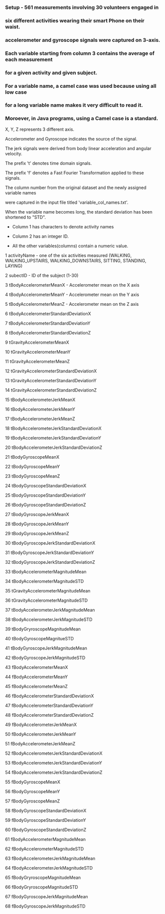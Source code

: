 ### Setup - 561 measurements involving 30 volunteers engaged in 
### six different activities wearing their smart Phone on their waist.
### accelerometer and gyroscope signals were captured on 3-axis.
### Each variable starting from column 3 contains the average of each measurement
### for a given activity and given subject.
### For a variable name, a camel case was used because using all low case
### for a long variable name makes it very difficult to read it.
### Moroever, in Java programs, using a Camel case is a standard.


X, Y, Z represents 3 different axis.

Accelerometer and Gyroscope indicates the source of the signal.

The jerk signals were derived from body linear acceleration and angular velocity.

The prefix 't' denotes time domain signals.

The prefix 'f' denotes a Fast Fourier Transformation applied to these signals.



The column number from the original dataset and the newly assigned variable names

were captured in the input file titled 'variable_col_names.txt'.


When the variable name becomes long, the standard deviation has been shortened to  "STD".

* Column 1 has characters to denote activity names

* Column 2 has an integer ID.

* All the other variables(columns) contain a numeric value.


1 activityName - one of the six activities measured (WALKING, WALKING_UPSTAIRS, WALKING_DOWNSTAIRS, SITTING, STANDING, LAYING)

2 subectID - ID of the subject (1-30)

3 tBodyAccelerometerMeanX - Accelerometer mean on the X axis

4 tBodyAccelerometerMeanY - Accelerometer mean on the Y axis

5 tBodyAccelerometerMeanZ - Accelerometer mean on the Z axis

6 tBodyAccelerometerStandardDeviationX

7 tBodyAccelerometerStandardDeviationY

8 tBodyAccelerometerStandardDeviationZ

9 tGravityAccelerometerMeanX

10 tGravityAccelerometerMeanY

11 tGravityAccelerometerMeanZ

12 tGravityAccelerometerStandardDeviationX

13 tGravityAccelerometerStandardDeviationY

14 tGravityAccelerometerStandardDeviationZ

15 tBodyAccelerometerJerkMeanX

16 tBodyAccelerometerJerkMeanY

17 tBodyAccelerometerJerkMeanZ

18 tBodyAccelerometerJerkStandardDeviationX

19 tBodyAccelerometerJerkStandardDeviationY

20 tBodyAccelerometerJerkStandardDeviationZ

21 tBodyGyroscopeMeanX

22 tBodyGyroscopeMeanY

23 tBodyGyroscopeMeanZ

24 tBodyGyroscopeStandardDeviationX

25 tBodyGyroscopeStandardDeviationY

26 tBodyGyroscopeStandardDeviationZ

27 tBodyGyroscopeJerkMeanX

28 tBodyGyroscopeJerkMeanY

29 tBodyGyroscopeJerkMeanZ

30 tBodyGyroscopeJerkStandardDeviationX

31 tBodyGyroscopeJerkStandardDeviationY

32 tBodyGyroscopeJerkStandardDeviationZ

33 tBodyAccelerometerMagnitudeMean

34 tBodyAccelerometerMagnitudeSTD

35 tGravityAccelerometerMagnitudeMean

36 tGravityAccelerometerMagnitudeSTD

37 tBodyAccelerometerJerkMagnitudeMean

38 tBodyAccelerometerJerkMagnitudeSTD

39 tBodyGryroscopeMagnitudeMean

40 tBodyGyroscopeMagnitueSTD

41 tBodyGyroscopeJerkMagnitudeMean

42 tBodyGyroscopeJerkMagnitudeSTD

43 fBodyAccelerometerMeanX

44 fBodyAccelerometerMeanY

45 fBodyAccelerometerMeanZ

46 fBodyAccelerometerStandardDeviationX

47 fBodyAccelerometerStandardDeviationY

48 fBodyAccelerometerStandardDeviationZ

49 fBodyAccelerometerJerkMeanX

50 fBodyAccelerometerJerkMeanY

51 fBodyAccelerometerJerkMeanZ

52 fBodyAccelerometerJerkStandardDeviationX

53 fBodyAccelerometerJerkStandardDeviationY

54 fBodyAccelerometerJerkStandardDeviationZ

55 fBodyGyroscopeMeanX

56 fBodyGyroscopeMeanY

57 fBodyGyroscopeMeanZ

58 fBodyGyroscopeStandardDeviationX

59 fBodyGyroscopeStandardDeviationY

60 fBodyGyroscopeStandardDeviationZ

61 fBodyAccelerometerMagnitudeMean

62 fBodyAccelerometerMagnitudeSTD

63 fBodyAccelerometerJerkMagnitudeMean

64 fBodyAccelerometerJerkMagnitudeSTD

65 fBodyGryroscopeMagnitudeMean

66 fBodyGryroscopeMagnitudeSTD

67 fBodyGyroscopeJerkMagnitudeMean

68 fBodyGyroscopeJerkMagnitudeSTD
